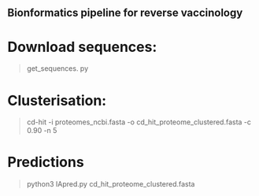 ## Bionformatics pipeline for reverse vaccinology
# Download sequences: 
> get_sequences. py

# Clusterisation: 
> cd-hit -i proteomes_ncbi.fasta -o cd_hit_proteome_clustered.fasta -c 0.90 -n 5

# Predictions
> python3 IApred.py cd_hit_proteome_clustered.fasta
